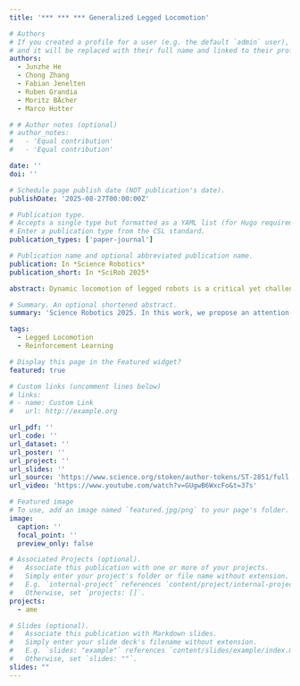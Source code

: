 ```yaml
---
title: '*** *** *** Generalized Legged Locomotion'

# Authors
# If you created a profile for a user (e.g. the default `admin` user), write the username (folder name) here
# and it will be replaced with their full name and linked to their profile.
authors:
  - Junzhe He
  - Chong Zhang
  - Fabian Jenelten
  - Ruben Grandia
  - Moritz BÄcher
  - Marco Hutter

# # Author notes (optional)
# author_notes:
#   - 'Equal contribution'
#   - 'Equal contribution'

date: ''
doi: ''

# Schedule page publish date (NOT publication's date).
publishDate: '2025-08-27T00:00:00Z'

# Publication type.
# Accepts a single type but formatted as a YAML list (for Hugo requirements).
# Enter a publication type from the CSL standard.
publication_types: ['paper-journal']

# Publication name and optional abbreviated publication name.
publication: In *Science Robotics*
publication_short: In *SciRob 2025*

abstract: Dynamic locomotion of legged robots is a critical yet challenging topic in expanding the operational range of mobile robots. It requires precise planning when possible footholds are sparse, robustness against uncertainties and disturbances, and generalizability across diverse terrains. Although traditional model-based controllers excel at planning on complex terrains, they struggle with real-world uncertainties. Learning-based controllers offer robustness to such uncertainties but often lack precision on terrains with sparse steppable areas. Hybrid methods achieve enhanced robustness on sparse terrains by combining both methods but are computationally demanding and constrained by the inherent limitations of model-based planners. To achieve generalized legged locomotion on diverse terrains while preserving the robustness of learning-based controllers, this paper proposes an attention-based map encoding conditioned on robot proprioception, which is trained as part of the controller using reinforcement learning. We show that the network learns to focus on steppable areas for future footholds when the robot dynamically navigates diverse and challenging terrains. We synthesized behaviors that exhibited robustness against uncertainties while enabling precise and agile traversal of sparse terrains. In addition, our method offers a way to interpret the topographical perception of a neural network. We have trained two controllers for a 12-degrees-of-freedom quadrupedal robot and a 23-degrees-of-freedom humanoid robot and tested the resulting controllers in the real world under various challenging indoor and outdoor scenarios, including ones unseen during training.

# Summary. An optional shortened abstract.
summary: 'Science Robotics 2025. In this work, we propose an attention-based map encoding method that enables legged robots walk on challenging discontinuous terrains.'

tags:
  - Legged Locomotion
  - Reinforcement Learning

# Display this page in the Featured widget?
featured: true

# Custom links (uncomment lines below)
# links:
# - name: Custom Link
#   url: http://example.org

url_pdf: ''
url_code: ''
url_dataset: ''
url_poster: ''
url_project: ''
url_slides: ''
url_source: 'https://www.science.org/stoken/author-tokens/ST-2851/full'
url_video: 'https://www.youtube.com/watch?v=GUgwB6WxcFo&t=37s'

# Featured image
# To use, add an image named `featured.jpg/png` to your page's folder.
image:
  caption: ''
  focal_point: ''
  preview_only: false

# Associated Projects (optional).
#   Associate this publication with one or more of your projects.
#   Simply enter your project's folder or file name without extension.
#   E.g. `internal-project` references `content/project/internal-project/index.md`.
#   Otherwise, set `projects: []`.
projects:
  - ame

# Slides (optional).
#   Associate this publication with Markdown slides.
#   Simply enter your slide deck's filename without extension.
#   E.g. `slides: "example"` references `content/slides/example/index.md`.
#   Otherwise, set `slides: ""`.
slides: ""
---
```


<!-- {{% callout note %}}
Click the _Cite_ button above to demo the feature to enable visitors to import publication metadata into their reference management software.
{{% /callout %}}

{{% callout note %}}
Create your slides in Markdown - click the _Slides_ button to check out the example.
{{% /callout %}}

Add the publication's **full text** or **supplementary notes** here. You can use rich formatting such as including [code, math, and images](https://docs.hugoblox.com/content/writing-markdown-latex/). -->
